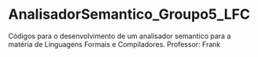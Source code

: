 # AnalisadorSemantico_Groupo5_LFC
Códigos para o desenvolvimento de um analisador semantico para a matéria de Linguagens Formais e Compiladores. Professor: Frank
